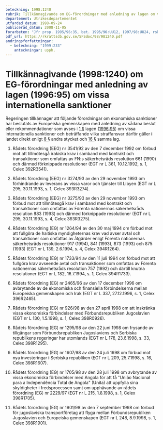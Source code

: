 ```yaml
---
beteckning: 1998:1240
rubrik: Tillkännagivande om EG-förordningar med anledning av lagen om vissa internationella sanktioner
departement: Utrikesdepartementet
utfardad_datum: 1998-09-24
publicerad_datum: 2008-11-05
forarbeten: "Jfr prop. 1995/96:35, bet. 1995/96:UU12, 1997/98:UU24, rskr. 1995/96:168, 1997/98:248"
pdf_url: https://rkrattsdb.gov.se/SFSdoc/98/981240.pdf
andringsforfattningar:
  - beteckning: "1999:233"
    anteckningar: upph.
---
```


# Tillkännagivande (1998:1240) om EG-förordningar med anledning av lagen (1996:95) om vissa internationella sanktioner

Regeringen tillkännager att följande förordningar om ekonomiska sanktioner har beslutats av Europeiska gemenskapen med anledning av sådana beslut eller rekommendationer som avses i [1 §](#1) lagen ([1996:95](https://selex.se/eli/sfs/1996/95)) om vissa internationella sanktioner och beträffande vilka straffansvar därför gäller i landet direkt enligt [8 §](#8) andra stycket och [16 §](#16) samma lag.

1. Rådets förordning (EEG) nr 3541/92 av den 7 december 1992 om förbud mot att tillmötesgå irakiska krav i samband med kontrakt och transaktioner som omfattas av FN:s säkerhetsråds resolution 661 (1990) och därmed förknippade resolutioner (EGT nr L 361, 10.12.1992, s. 1, Celex 392R3541).

2. Rådets förordning (EEG) nr 3274/93 av den 29 november 1993 om förhindrande av leverans av vissa varor och tjänster till Libyen (EGT nr L 295, 30.11.1993, s. 1, Celex 393R3274).

3. Rådets förordning (EEG) nr 3275/93 av den 29 november 1993 om förbud mot att tillmötesgå krav i samband med kontrakt och transaktioner som omfattas av Förenta nationernas säkerhetsråds resolution 883 (1993) och därmed förknippade resolutioner (EGT nr L 295, 30.11.1993, s. 4, Celex 393R3275).

4. Rådets förordning (EG) nr 1264/94 av den 30 maj 1994 om förbud mot att fullgöra de haitiska myndigheternas krav vad avser avtal och transaktioner som omfattas av åtgärder enligt Förenta nationernas säkerhetsråds resolutioner 917 (1994), 841 (1993), 873 (1993) och 875 (1993) (EGT nr L 139, 2.6.1994, s. 4, Celex 394R1264).

5. Rådets förordning (EG) nr 1733/94 av den 11 juli 1994 om förbud mot att fullgöra krav avseende avtal och transaktioner som omfattas av Förenta nationernas säkerhetsråds resolution 757 (1992) och därtill knutna resolutioner (EGT nr L 182, 16.7.1994, s. 1, Celex 394R1733).

6. Rådets förordning (EG) nr 2465/96 av den 17 december 1996 om avbrytande av de ekonomiska och finansiella förbindelserna mellan Europeiska gemenskapen och Irak (EGT nr L 337, 27.12.1996, s. 1, Celex 396R2465).

7. Rådets förordning (EG) nr 926/98 av den 27 april 1998 om att inskränka vissa ekonomiska förbindelser med Förbundsrepubliken Jugoslavien (EGT nr L 130, 1.5.1998, s. 1, Celex 398R0926).

8. Rådets förordning (EG) nr 1295/98 av den 22 juni 1998 om frysande av tillgångar som Förbundsrepubliken Jugoslaviens och Serbiska republikens regeringar har utomlands (EGT nr L 178, 23.6.1998, s. 33, Celex 398R1295).

9. Rådets förordning (EG) nr 1607/98 av den 24 juli 1998 om förbud mot nya investeringar i Serbiska republiken (EGT nr L 209, 25.7.1998, s. 16, Celex 398R1607).

10. Rådets förordning (EG) nr 1705/98 av den 28 juli 1998 om avbrytande av vissa ekonomiska förbindelser med Angola för att få "União Nacional para a Independência Total de Angola" (Unita) att uppfylla sina skyldigheter i fredsprocessen samt om upphävande av rådets förordning (EG) nr 2229/97 (EGT nr L 215, 1.8.1998, s. 1, Celex 398R1705).

11. Rådets förordning (EG) nr 1901/98 av den 7 september 1998 om förbud för jugoslaviska transportföretag att flyga mellan Förbundsrepubliken Jugoslavien och Europeiska gemenskapen (EGT nr L 248, 8.9.1998, s. 1, Celex 398R1901).